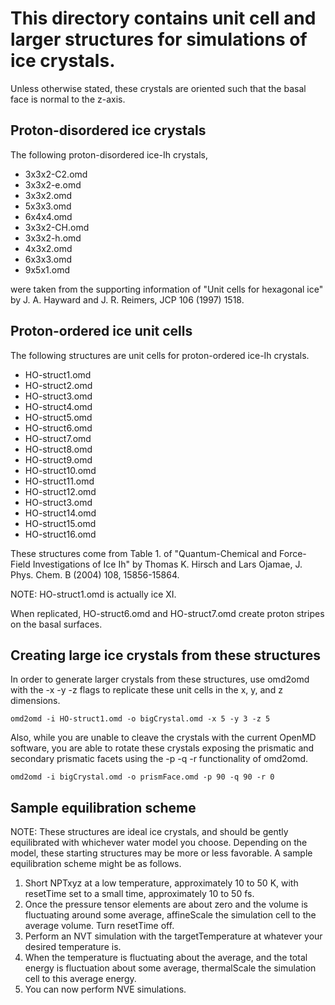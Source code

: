 # This directory contains unit cell and larger structures for simulations of ice crystals.
Unless otherwise stated, these crystals are oriented such that the basal face is normal to the z-axis.


## Proton-disordered ice crystals
The following proton-disordered ice-Ih crystals,

+ 3x3x2-C2.omd
+ 3x3x2-e.omd
+ 3x3x2.omd
+ 5x3x3.omd
+ 6x4x4.omd
+ 3x3x2-CH.omd
+ 3x3x2-h.omd
+ 4x3x2.omd
+ 6x3x3.omd
+ 9x5x1.omd

were taken from the supporting information of "Unit cells for hexagonal ice" by J. A. Hayward and J. R. Reimers, JCP 106 (1997) 1518.

## Proton-ordered ice unit cells
The following structures are unit cells for proton-ordered ice-Ih crystals.

+ HO-struct1.omd
+ HO-struct2.omd
+ HO-struct3.omd
+ HO-struct4.omd
+ HO-struct5.omd
+ HO-struct6.omd
+ HO-struct7.omd
+ HO-struct8.omd
+ HO-struct9.omd
+ HO-struct10.omd
+ HO-struct11.omd
+ HO-struct12.omd
+ HO-struct3.omd
+ HO-struct14.omd
+ HO-struct15.omd
+ HO-struct16.omd

These structures come from Table 1. of "Quantum-Chemical and Force-Field Investigations of Ice Ih" by Thomas K. Hirsch and Lars Ojamae, J. Phys. Chem. B (2004) 108, 15856-15864.

NOTE: HO-struct1.omd	is actually ice XI.

When replicated, HO-struct6.omd and HO-struct7.omd create proton stripes on the basal surfaces. 


## Creating large ice crystals from these structures
In order to generate larger crystals from these structures, use omd2omd with the -x -y -z flags to replicate these unit cells in the x, y, and z dimensions. 

```
omd2omd -i HO-struct1.omd -o bigCrystal.omd -x 5 -y 3 -z 5
```

Also, while you are unable to cleave the crystals with the current OpenMD software, you are able to rotate these crystals exposing the prismatic and secondary prismatic facets using the -p -q -r functionality of omd2omd.

```
omd2omd -i bigCrystal.omd -o prismFace.omd -p 90 -q 90 -r 0
```

## Sample equilibration scheme
NOTE:
These structures are ideal ice crystals, and should be gently equilibrated with whichever water model you choose. Depending on the model, these starting structures may be more or less favorable. A sample equilibration scheme might be as follows.

1. Short NPTxyz at a low temperature, approximately 10 to 50 K, with resetTime set to a small time, approximately 10 to 50 fs.
2. Once the pressure tensor elements are about zero and the volume is fluctuating around some average, affineScale the simulation cell to the average volume. Turn resetTime off.
3. Perform an NVT simulation with the targetTemperature at whatever your desired temperature is.
4. When the temperature is fluctuating about the average, and the total energy is fluctuation about some average, thermalScale the simulation cell to this average energy.
5. You can now perform NVE simulations.
